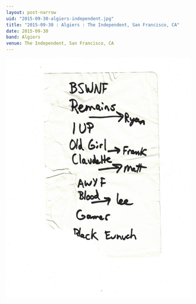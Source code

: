 ```yaml
---
layout: post-narrow
uid: "2015-09-30-algiers-independent.jpg"
title: "2015-09-30 : Algiers : The Independent, San Francisco, CA"
date: 2015-09-30
band: Algiers
venue: The Independent, San Francisco, CA
---
```


<div class="showcase">
  <img src="/img/2015/09/20150930-Algiers-Independent.jpg" alt="2015-09-30-algiers-independent.jpg">
</div>
